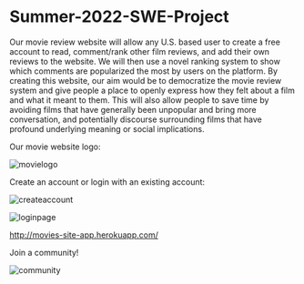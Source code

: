 # Summer-2022-SWE-Project


Our movie review website will allow any U.S. based user to create a free account to read, comment/rank other film reviews, 
and add their own reviews to the website. We will then use a novel ranking system to show which comments are popularized the most 
by users on the platform. By creating this website, our aim would be to democratize the movie review system and give people a place to openly 
express how they felt about a film and what it meant to them. This will also allow people to save time by avoiding films that have generally been 
unpopular and bring more conversation, and potentially discourse surrounding films that have profound underlying meaning or social implications. 

Our movie website logo:


![movielogo](https://user-images.githubusercontent.com/65258540/180049929-57aff075-19a2-4ffe-b876-ec3d7829bbda.PNG)




Create an account or login with an existing account:



![createaccount](https://user-images.githubusercontent.com/65258540/180050272-602a5ad3-6b83-4430-951f-205c3751f2c3.PNG)


![loginpage](https://user-images.githubusercontent.com/65258540/180050135-6710de50-ddf5-4dbf-86bc-fb55a1dfa1fc.PNG)


http://movies-site-app.herokuapp.com/

Join a community!



![community](https://user-images.githubusercontent.com/65258540/180050481-e034fe17-813d-466c-9b9b-891d035119aa.PNG)
